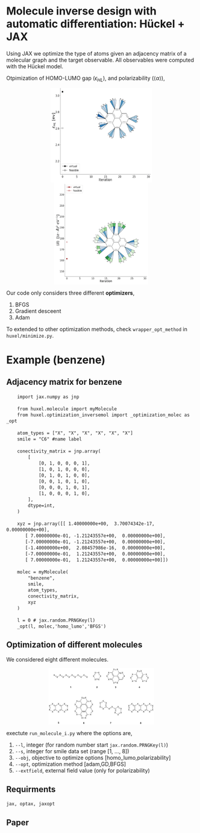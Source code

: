 # Molecule inverse design with automatic differentiation: Hückel + JAX

Using JAX we optimize the type of atoms given an adjacency matrix of a molecular graph and the target observable. All observables were computed with the Hückel model.


Otpimization of HOMO-LUMO gap ($\epsilon_{HL}$), and polarizability ($\langle \alpha\rangle$),
<p align="center">
<img align="middle" src="./assets/homo_lumo.gif" alt="HOMO_LUMO Demo" width="270" height="250" />
<img align="middle" src="./assets/polarizability.gif" alt="HOMO_LUMO Demo" width="250" height="270" />
</p>

Our code only considers three different **optimizers**,
1. BFGS
2. Gradient desceent
3. Adam
   
To extended to other optimization methods, check `wrapper_opt_method` in `huxel/minimize.py`.


# Example (benzene)
## Adjacency matrix for benzene

```python:
    import jax.numpy as jnp

    from huxel.molecule import myMolecule
    from huxel.optimization_inversemol import _optimization_molec as _opt

    atom_types = ["X", "X", "X", "X", "X", "X"]
    smile = "C6" #name label

    conectivity_matrix = jnp.array(
        [
            [0, 1, 0, 0, 0, 1],
            [1, 0, 1, 0, 0, 0],
            [0, 1, 0, 1, 0, 0],
            [0, 0, 1, 0, 1, 0],
            [0, 0, 0, 1, 0, 1],
            [1, 0, 0, 0, 1, 0],
        ],
        dtype=int,
    )

    xyz = jnp.array([[ 1.40000000e+00,  3.70074342e-17,  0.00000000e+00],
       [ 7.00000000e-01, -1.21243557e+00,  0.00000000e+00],
       [-7.00000000e-01, -1.21243557e+00,  0.00000000e+00],
       [-1.40000000e+00,  2.08457986e-16,  0.00000000e+00],
       [-7.00000000e-01,  1.21243557e+00,  0.00000000e+00],
       [ 7.00000000e-01,  1.21243557e+00,  0.00000000e+00]])

    molec = myMolecule(
        "benzene",
        smile,
        atom_types,
        conectivity_matrix,
        xyz
    )

    l = 0 # jax.random.PRNGKey(l)
    _opt(l, molec,'homo_lumo','BFGS')
```

## Optimization of different molecules

We considered eight different molecules.
<p align="center">
<img align="middle" src="./assets/smile_mosaic.png" alt="molecules" width="280" height="150"/>
</p>

exectute `run_molecule_i.py` where the options are,
1. `--l`, integer (for random number start `jax.random.PRNGKey(l)`)
2. `--s`, integer for smile data set (range [1, ..., 8])
3. `--obj`, objective to optimize options [homo_lumo,polarizability]
4. `--opt`, optimization method [adam,GD,BFGS]
5. `--extfield`, external field value (only for polarizability)


## Requirments
```
jax, optax, jaxopt
```

## Paper